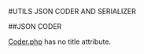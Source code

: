#UTILS JSON CODER AND SERIALIZER

##JSON CODER

[Coder.php](http://example.net/) has no title attribute.
